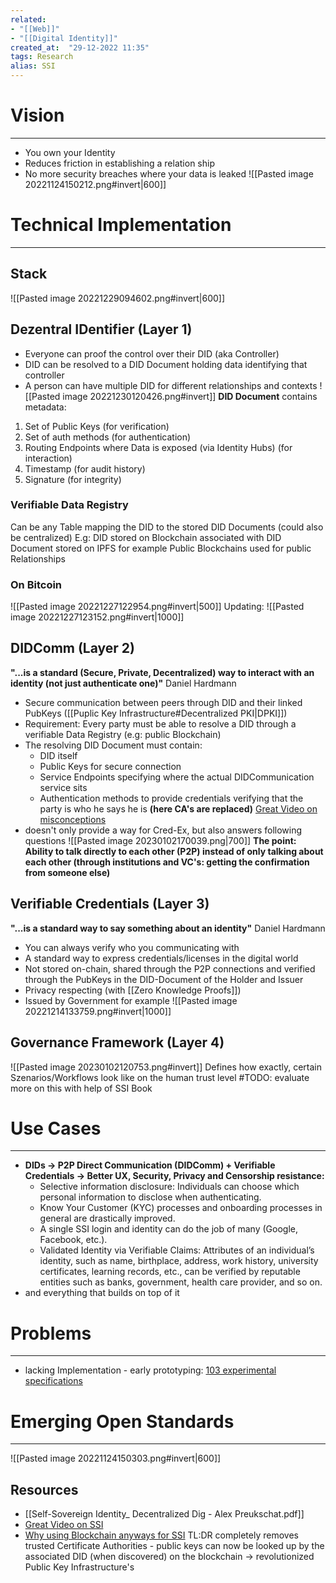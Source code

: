 ```yaml
---
related:
- "[[Web]]"
- "[[Digital Identity]]"
created_at:  "29-12-2022 11:35"
tags: Research
alias: SSI
---
```


# Vision
---
- You own your Identity
- Reduces friction in establishing a relation ship
- No more security breaches where your data is leaked
![[Pasted image 20221124150212.png#invert|600]]

# Technical Implementation
---
## Stack
![[Pasted image 20221229094602.png#invert|600]]

## Dezentral IDentifier (Layer 1)
- Everyone can proof the control over their DID (aka Controller)
- DID can be resolved to a DID Document holding data identifying that controller
- A person can have multiple DID for different relationships and contexts
![[Pasted image 20221230120426.png#invert]]
**DID Document** contains metadata:
1. Set of Public Keys (for verification)
2. Set of auth methods (for authentication)
3. Routing Endpoints where Data is exposed (via Identity Hubs) (for interaction)
4. Timestamp (for audit history)
5. Signature (for integrity)

### Verifiable Data Registry
Can be any Table mapping the DID to the stored DID Documents (could also be centralized)
E.g: DID stored on Blockchain associated with DID Document stored on IPFS for example
Public Blockchains used for public Relationships

### On Bitcoin
![[Pasted image 20221227122954.png#invert|500]]
Updating:
![[Pasted image 20221227123152.png#invert|1000]]

## DIDComm (Layer 2)
**"...is a standard (Secure, Private, Decentralized) way to interact with an identity (not just authenticate one)"** Daniel Hardmann
- Secure communication between peers through DID and their linked PubKeys ([[Puplic Key Infrastructure#Decentralized PKI|DPKI]])
- Requirement: Every party must be able to resolve a DID through a verifiable Data Registry (e.g: public Blockchain)
- The resolving DID Document must contain:
	- DID itself
	- Public Keys for secure connection
	- Service Endpoints specifying where the actual DIDCommunication service sits
	- Authentication methods to provide credentials verifying that the party is who he says he is **(here CA's are replaced)**
 [Great Video on misconceptions](https://www.youtube.com/watch?v=rwvQdRyMeY4)
 - doesn't only provide a way for Cred-Ex, but also answers following questions
   ![[Pasted image 20230102170039.png|700]]
**The point: Ability to talk directly to each other (P2P) instead of only talking about each other (through institutions and VC's: getting the confirmation from someone else)**

## Verifiable Credentials (Layer 3)
**"...is a standard way to say something about an identity"** Daniel Hardmann
- You can always verify who you communicating with
- A standard way to express credentials/licenses in the digital world
- Not stored on-chain, shared through the P2P connections and verified through the PubKeys in the DID-Document of the Holder and Issuer
- Privacy respecting (with [[Zero Knowledge Proofs]])
- Issued by Government for example
![[Pasted image 20221214133759.png#invert|1000]]

## Governance Framework (Layer 4)
![[Pasted image 20230102120753.png#invert]]
Defines how exactly, certain Szenarios/Workflows look like on the human trust level
#TODO: evaluate more on this with help of SSI Book

# Use Cases
---
- **DIDs -> P2P Direct Communication (DIDComm) + Verifiable Credentials -> Better UX, Security, Privacy and Censorship resistance:**
	- Selective information disclosure: Individuals can choose which personal information to disclose when authenticating.
	- Know Your Customer (KYC) processes and onboarding processes in general are drastically improved.
	- A single SSI login and identity can do the job of many (Google, Facebook, etc.).
	- Validated Identity via Verifiable Claims: Attributes of an individual’s identity, such as name, birthplace, address, work history, university certificates, learning records, etc., can be verified by reputable entities such as banks, government, health care provider, and so on.
- and everything that builds on top of it

# Problems
---
- lacking Implementation - early prototyping: [103 experimental specifications](https://w3c.github.io/did-spec-registries/#did-methods)

# Emerging Open Standards
---
![[Pasted image 20221124150303.png#invert|600]]

## Resources
- [[Self-Sovereign Identity_ Decentralized Dig - Alex Preukschat.pdf]]
- [Great Video on SSI](https://www.youtube.com/watch?v=Jcfy9wd5bZI)
- [Why using Blockchain anyways for SSI](https://www.ibm.com/blogs/blockchain/2018/06/self-sovereign-identity-why-blockchain/) TL:DR completely removes trusted Certificate Authorities - public keys can now be looked up by the associated DID (when discovered) on the blockchain -> revolutionized Public Key Infrastructure's
